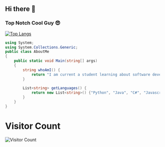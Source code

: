 ## Hi there 👋
### Top Notch Cool Guy 😎


[![Top Langs](https://github-readme-stats.vercel.app/api/top-langs/?username=TheShadowDragon&layout=compact&theme=radical)](https://github.com/TheShadowDragon/github-readme-stats)

```C#
using System;
using System.Collections.Generic;
public class AboutMe
{
    public static void Main(string[] args)
    {
        string whoAmI() {
            return "I am current a student learning about software development and getting my life together.";
        }
        
        List<string> getLanguages() {
            return new List<string>() {"Python", "Java", "C#", "Javascript", "CSS", "Powershell"};
        }
    }
}
```





# Visitor Count
![Visitor Count](https://profile-counter.glitch.me/{TheShadowDragon}/count.svg)


